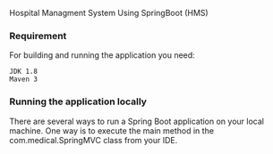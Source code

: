 Hospital Managment System Using SpringBoot (HMS)

### Requirement
For building and running the application you need:

    JDK 1.8
    Maven 3
### Running the application locally
There are several ways to run a Spring Boot application on your local machine. One way is to execute the main method in the com.medical.SpringMVC class from your IDE.

